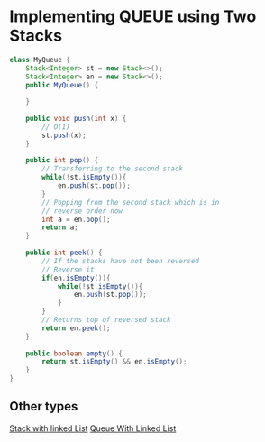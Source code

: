 # Implementing QUEUE using Two Stacks
```java
class MyQueue {
    Stack<Integer> st = new Stack<>();
    Stack<Integer> en = new Stack<>();
    public MyQueue() {
        
    }
    
    public void push(int x) {
        // O(1)
        st.push(x);
    }
    
    public int pop() {
        // Transferring to the second stack
        while(!st.isEmpty()){
            en.push(st.pop());
        }
        // Popping from the second stack which is in 
        // reverse order now
        int a = en.pop();
        return a;
    }
    
    public int peek() {
        // If the stacks have not been reversed
        // Reverse it
        if(en.isEmpty()){
            while(!st.isEmpty()){
                en.push(st.pop());
            }
        }
        // Returns top of reversed stack
        return en.peek();
    }
    
    public boolean empty() {
        return st.isEmpty() && en.isEmpty();
    }
}

```

## Other types
[Stack with linked List](https://www.codingninjas.com/studio/problems/implement-stack-with-linked-list_1279905?leftPanelTabValue=SUBMISSION)
[Queue With Linked List](https://www.codingninjas.com/studio/problems/implement-queue-using-linked-list_8161235?leftPanelTabValue=SUBMISSION)
